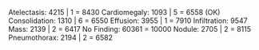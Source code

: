 Atelectasis: 4215 | 1 = 8430
Cardiomegaly: 1093 | 5 = 6558 (OK)
Consolidation: 1310 | 6 = 6550
Effusion: 3955 | 1 = 7910
Infiltration: 9547
Mass: 2139 | 2 = 6417
No Finding: 60361 = 10000
Nodule: 2705 | 2 = 8115
Pneumothorax: 2194 | 2 = 6582

